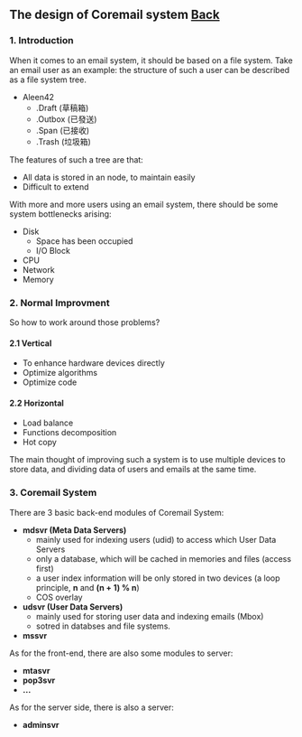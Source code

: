 ## The design of Coremail system	[Back](./../coremail.md)

### 1. Introduction

When it comes to an email system, it should be based on a file system. Take an email user as an example: the structure of such a user can be described as a file system tree.

- Aleen42
    - .Draft (草稿箱)
    - .Outbox (已發送)
    - .Span (已接收)
    - .Trash (垃圾箱)

The features of such a tree are that:

- All data is stored in an node, to maintain easily
- Difficult to extend

With more and more users using an email system, there should be some system bottlenecks arising:

- Disk
    - Space has been occupied
    - I/O Block
- CPU
- Network
- Memory

### 2. Normal Improvment

So how to work around those problems?

#### 2.1 Vertical

- To enhance hardware devices directly
- Optimize algorithms
- Optimize code

#### 2.2 Horizontal

- Load balance
- Functions decomposition
- Hot copy

The main thought of improving such a system is to use multiple devices to store data, and dividing data of users and emails at the same time.

### 3. Coremail System

There are 3 basic back-end modules of Coremail System:

- **mdsvr (Meta Data Servers)**
    - mainly used for indexing users (udid) to access which User Data Servers
    - only a database, which will be cached in memories and files (access first)
    - a user index information will be only stored in two devices (a loop principle, **n** and **(n + 1) % n**)
    - COS overlay
- **udsvr (User Data Servers)**
    - mainly used for storing user data and indexing emails (Mbox)
    - sotred in databses and file systems.
- **mssvr**


As for the front-end, there are also some modules to server:

- **mtasvr**
- **pop3svr**
- **...**

As for the server side, there is also a server:

- **adminsvr**
